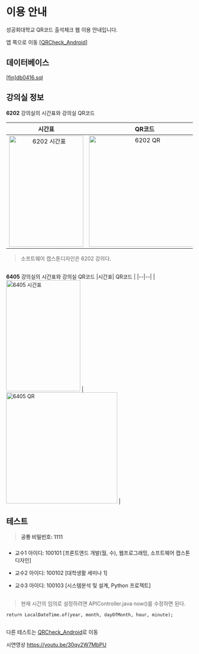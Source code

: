 # 이용 안내
성공회대학교 QR코드 출석체크 웹 이용 안내입니다.

앱 쪽으로 이동 [[QRCheck_Android](https://github.com/Jungea/QRCheck_Android)]


## 데이터베이스  
[[fin]db0416.sql](https://github.com/Jungea/QRCheck/blob/master/db/%5Bfin%5Ddb0416.sql "[fin]db0416.sql")

## 강의실 정보

**6202** 강의실의 시간표와 강의실 QR코드

|시간표| QR코드 |
|:-:|:-:|
| <img src="https://user-images.githubusercontent.com/33142199/79834634-60ecbb80-83e8-11ea-9485-4a9c88454dca.jpg" alt="6202 시간표" width="200px" height="300px"> | <img src="https://user-images.githubusercontent.com/33142199/79812723-b4ddad00-83b4-11ea-90da-a38cd5b825a2.png" alt="6202 QR" width="300px" height="300px"> |
> 소프트웨어 캡스톤디자인은 6202 강의다.

## 
**6405** 강의실의 시간표와 강의실 QR코드
|시간표| QR코드 |
|--|--|
| <img src="https://user-images.githubusercontent.com/33142199/79834637-64804280-83e8-11ea-93da-2635a540193d.jpg" alt="6405 시간표" width="200px" height="300px"> | <img src="https://user-images.githubusercontent.com/33142199/79812777-d8a0f300-83b4-11ea-852a-9ccccf2f2bd8.png" alt="6405 QR" width="300px" height="300px"> |

## 테스트

> **공통 비밀번호: 1111**
###
  
 - 교수1 아이디: 100101
[프론트엔드 개발(월, 수), 웹프로그래밍, 소프트웨어 캡스톤디자인]

- 교수2 아이디: 100102
[대학생활 세미나 1]

- 교수3 아이디: 100103
[시스템분석 및 설계, Python 프로젝트]

##
> 현재 시간의 임의로 설정하려면
APIController.java now()를 수정하면 된다.

    return LocalDateTime.of(year, month, dayOfMonth, hour, minute);  
  
##

다른 테스트는   [QRCheck_Android](https://github.com/Jungea/QRCheck_Android)로 이동  


시연영상  https://youtu.be/30qy2W7MbPU




